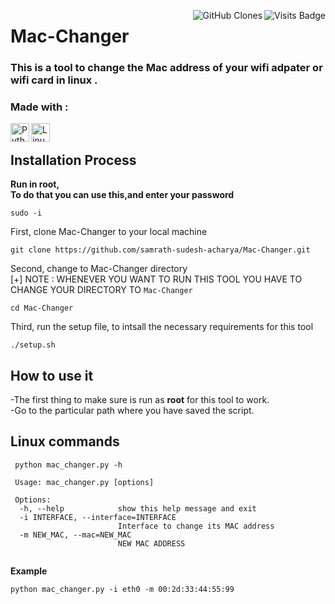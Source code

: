 <a href="https://badges.pufler.dev"><img align="right" alt="Visits Badge" src="https://badges.pufler.dev/visits/samrath-sudesh-acharya/Mac-Changer"></a><a href="https://github.com/MShawon/github-clone-count-badge"><img align="right" alt="GitHub Clones" src="https://img.shields.io/badge/dynamic/json?color=success&label=Clone&query=count&url=https://github.com/samrath-sudesh-acharya/Mac-Changer/blob/main/clone.json?raw=True&logo=github"></a>

# Mac-Changer 

### This is a tool to change the Mac address of your wifi adpater or wifi card in linux .<br/>
### Made with :

<img align="left" alt="Python | Python" width="30px" src="https://cdn.jsdelivr.net/npm/simple-icons@v3/icons/python.svg" />
<img align="left" alt="Linux | Linux" width="30px" src="https://cdn.jsdelivr.net/npm/simple-icons@v3/icons/linux.svg" /><br/>

## Installation Process
**Run in root,<br/>To do that you can use this,and enter your password**
```linux
sudo -i
```
First, clone Mac-Changer to your local machine
```linux
git clone https://github.com/samrath-sudesh-acharya/Mac-Changer.git
```
Second, change to Mac-Changer directory <br/> [+] NOTE : WHENEVER YOU WANT TO RUN THIS TOOL YOU HAVE TO CHANGE YOUR DIRECTORY TO `Mac-Changer`
```linux
cd Mac-Changer
```
Third, run the setup file, to intsall the necessary requirements for this tool
```linux
./setup.sh  
```
## How to use it 
-The first thing to make sure is run as **root** for this tool to work.<br/>
-Go to the particular path where you have saved the script.
## Linux commands
```linux
 python mac_changer.py -h                          
 
 Usage: mac_changer.py [options]

 Options:
  -h, --help            show this help message and exit
  -i INTERFACE, --interface=INTERFACE
                        Interface to change its MAC address
  -m NEW_MAC, --mac=NEW_MAC
                        NEW MAC ADDRESS
                                          
```
**Example**
```linux
python mac_changer.py -i eth0 -m 00:2d:33:44:55:99
```
